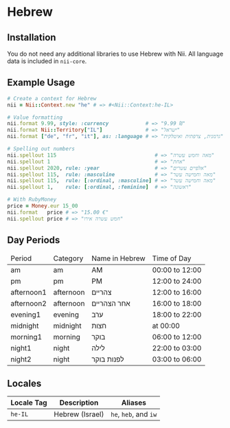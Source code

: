 <!-- This file has been generated. Source: src/docs/languages/_template.md.erb -->

# Hebrew

## Installation

You do not need any additional libraries to use Hebrew with Nii.
All language data is included in `nii-core`.

## Example Usage

``` ruby
# Create a context for Hebrew
nii = Nii::Context.new "he" # => #<Nii::Context:he-IL>

# Value formatting
nii.format 9.99, style: :currency            # => "‏9.99 ₪"
nii.format Nii::Territory["IL"]              # => "ישראל"
nii.format ["de", "fr", "it"], as: :language # => "גרמנית, צרפתית ואיטלקית"

# Spelling out numbers
nii.spellout 115                                # => "מאה וחמש עשרה"
nii.spellout 1                                  # => "אחת"
nii.spellout 2020, rule: :year                  # => "אלפיים עשרים"
nii.spellout 115,  rule: :masculine             # => "מאה וחמישה עשר"
nii.spellout 115,  rule: [:ordinal, :masculine] # => "מאה וחמישה עשר"
nii.spellout 1,    rule: [:ordinal, :feminine]  # => "ראשונה"

# With RubyMoney
price = Money.eur 15_00
nii.format   price # => "‏15.00 €"
nii.spellout price # => "חמש עשרה אירו"
```

## Day Periods


<table>
  <thead>
    <tr>
      <td>Period</td>
      <td>Category</td>
      <td>Name in Hebrew</td>
      <td>Time of Day</td>
    </tr>
  </thead>
  <tbody>
    <tr>
      <td>am</td>
      <td>am</td>
      <td>AM</td>
      <td>00:00 to 12:00</td>
    </tr>
    <tr>
      <td>pm</td>
      <td>pm</td>
      <td>PM</td>
      <td>12:00 to 24:00</td>
    </tr>
    <tr>
      <td>afternoon1</td>
      <td>afternoon</td>
      <td>צהריים</td>
      <td>12:00 to 16:00</td>
    </tr>
    <tr>
      <td>afternoon2</td>
      <td>afternoon</td>
      <td>אחר הצהריים</td>
      <td>16:00 to 18:00</td>
    </tr>
    <tr>
      <td>evening1</td>
      <td>evening</td>
      <td>ערב</td>
      <td>18:00 to 22:00</td>
    </tr>
    <tr>
      <td>midnight</td>
      <td>midnight</td>
      <td>חצות</td>
      <td>at 00:00</td>
    </tr>
    <tr>
      <td>morning1</td>
      <td>morning</td>
      <td>בוקר</td>
      <td>06:00 to 12:00</td>
    </tr>
    <tr>
      <td>night1</td>
      <td>night</td>
      <td>לילה</td>
      <td>22:00 to 03:00</td>
    </tr>
    <tr>
      <td>night2</td>
      <td>night</td>
      <td>לפנות בוקר</td>
      <td>03:00 to 06:00</td>
    </tr>
  </tbody>
</table>



## Locales

<table>
  <thead>
    <tr>
      <th>Locale Tag</th>
      <th>Description</th>
      <th>Aliases</th>
    </tr>
  </thead>
  <tbody>
    <tr>
      <td><code>he-IL</code></td>
      <td>Hebrew (Israel)</td>
      <td><code>he</code>, <code>heb</code>, and <code>iw</code></td>
    </tr>
  </tbody>
</table>

